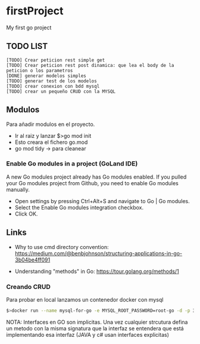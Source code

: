 # firstProject
My first go project

## TODO LIST
    [TODO] Crear peticion rest simple get
    [TODO] Crear peticion rest post dinamica: que lea el body de la peticion o los parametros
    [DONE] generar modelos simples 
    [TODO] generar test de los modelos
    [TODO] crear conexion con bdd mysql
    [TODO] crear un pequeño CRUD con la MYSQL

## Modulos

Para añadir modulos en el proyecto.
- Ir al raiz y lanzar $>go mod init
- Esto creara el fichero go.mod
- go mod tidy -> para cleanear

### Enable Go modules in a project (GoLand IDE)

A new Go modules project already has Go modules enabled.
If you pulled your Go modules project from Github, you need to enable Go modules manually.

- Open settings by pressing Ctrl+Alt+S and navigate to Go | Go modules.
- Select the Enable Go modules integration checkbox.
- Click OK.

## Links

 - Why to use cmd directory convention:
https://medium.com/@benbjohnson/structuring-applications-in-go-3b04be4ff091
   
 - Understanding "methods" in Go: https://tour.golang.org/methods/1

### Creando CRUD

Para probar en local lanzamos un contenedor docker con mysql
```bash
$>docker run --name mysql-for-go -e MYSQL_ROOT_PASSWORD=root-go -d -p 33006:3306 mysql:5.7
```
NOTA: Interfaces en GO son implicitas. Una vez cualquier strcutura defina un metodo con
la misma signatura que la interfaz se entendera que está implementando esa interfaz
(JAVA y c# usan interfaces explicitas)